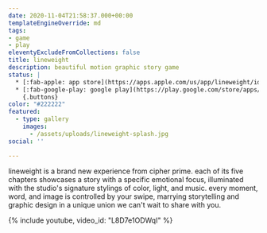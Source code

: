 ```yaml
---
date: 2020-11-04T21:58:37.000+00:00
templateEngineOverride: md 
tags:
- game
- play
eleventyExcludeFromCollections: false
title: lineweight
description: beautiful motion graphic story game
status: |
  * [:fab-apple: app store](https://apps.apple.com/us/app/lineweight/id1415191501)
  * [:fab-google-play: google play](https://play.google.com/store/apps/details?id=com.thelabel.android.lineweight)
    {.buttons}
color: "#222222"
featured:
  - type: gallery
    images:
      - /assets/uploads/lineweight-splash.jpg
social: ''

---
```


lineweight is a brand new experience from cipher prime. each of its five chapters showcases a story with a specific emotional focus, illuminated with the studio's signature stylings of color, light, and music. every moment, word, and image is controlled by your swipe, marrying storytelling and graphic design in a unique union we can't wait to share with you.

{% include youtube, video_id: "L8D7e1ODWqI" %}